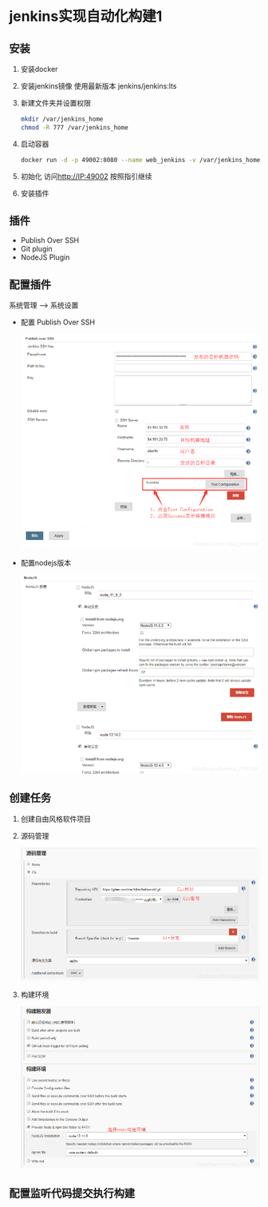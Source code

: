 # jenkins实现自动化构建1

## 安装

1. 安装docker
2. 安装jenkins镜像 使用最新版本 jenkins/jenkins:lts
3. 新建文件夹并设置权限

    ```bash
    mkdir /var/jenkins_home
    chmod -R 777 /var/jenkins_home
    ```

4. 启动容器

    ```bash
    docker run -d -p 49002:8080 --name web_jenkins -v /var/jenkins_home:/var/jenkins_home jenkins/jenkins:lts
    ```

5. 初始化 访问<http://IP:49002> 按照指引继续

6. 安装插件

## 插件

* Publish Over SSH
* Git plugin
* NodeJS Plugin

## 配置插件

系统管理 —> 系统设置

* 配置 Publish Over SSH

    ![配置SSH](./SSH.png)
* 配置nodejs版本

    ![node](./node.png)

## 创建任务

1. 创建自由风格软件项目

2. 源码管理

    ![源码管理](./git.png)

3. 构建环境

    ![构建环境](./chooseNode.png)

## 配置监听代码提交执行构建
